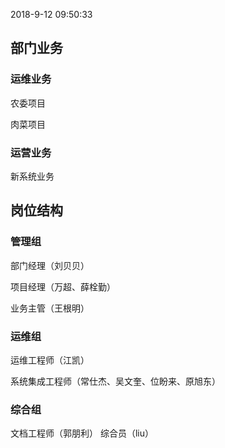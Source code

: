 
2018-9-12 09:50:33


## 部门业务

### 运维业务
农委项目

肉菜项目


### 运营业务

新系统业务








## 岗位结构

### 管理组
部门经理（刘贝贝）

项目经理（万超、薛栓勤）

业务主管（王根明）

### 运维组

运维工程师（江凯）

系统集成工程师（常仕杰、吴文奎、位盼来、原旭东）

### 综合组

文档工程师（郭朋利）
综合员（liu）
<!--stackedit_data:
eyJoaXN0b3J5IjpbLTU3MjA0MDQ2NCwyMDQwMjk3NjIyLDczMD
k5ODExNl19
-->